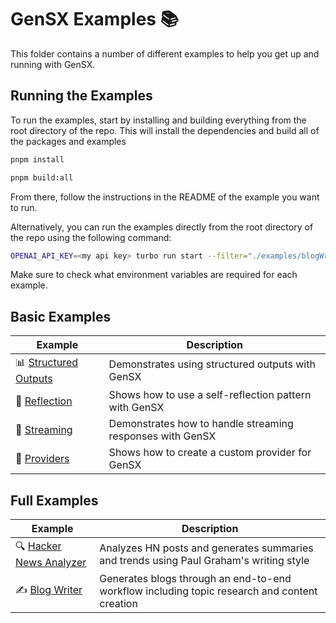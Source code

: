# GenSX Examples 📚

This folder contains a number of different examples to help you get up and running with GenSX.

## Running the Examples

To run the examples, start by installing and building everything from the root directory of the repo. This will install the dependencies and build all of the packages and examples

```bash
pnpm install

pnpm build:all
```

From there, follow the instructions in the README of the example you want to run.

Alternatively, you can run the examples directly from the root directory of the repo using the following command:

```bash
OPENAI_API_KEY=<my api key> turbo run start --filter="./examples/blogWriter"
```

Make sure to check what environment variables are required for each example.

## Basic Examples

| Example                                      | Description                                               |
| -------------------------------------------- | --------------------------------------------------------- |
| 📊 [Structured Outputs](./structuredOutputs) | Demonstrates using structured outputs with GenSX          |
| 🔄 [Reflection](./reflection)                | Shows how to use a self-reflection pattern with GenSX     |
| 🌊 [Streaming](./streaming)                  | Demonstrates how to handle streaming responses with GenSX |
| 🔌 [Providers](./providers)                  | Shows how to create a custom provider for GenSX           |

## Full Examples

| Example                                         | Description                                                                                  |
| ----------------------------------------------- | -------------------------------------------------------------------------------------------- |
| 🔍 [Hacker News Analyzer](./hackerNewsAnalyzer) | Analyzes HN posts and generates summaries and trends using Paul Graham's writing style       |
| ✍️ [Blog Writer](./blogWriter)                  | Generates blogs through an end-to-end workflow including topic research and content creation |
